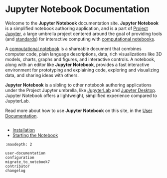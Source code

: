 # Jupyter Notebook Documentation

Welcome to the **Jupyter Notebook** documentation site. **Jupyter Notebook**
is a simplified notebook authoring application, and is a part of [Project
Jupyter](https://docs.jupyter.org/en/latest/), a large umbrella project
centered around the goal of providing tools (and [standards](https://docs.jupyter.org/en/stable/#sub-project-documentation))
for interactive computing with [computational notebooks](https://docs.jupyter.org/en/latest/#what-is-a-notebook).

A [computational notebook](https://docs.jupyter.org/en/latest/#what-is-a-notebook)
is a shareable document that combines computer
code, plain language descriptions, data, rich visualizations like 3D models,
charts, graphs and figures, and interactive controls. A notebook, along with
an editor like **Jupyter Notebook**, provides a fast interactive environment for
prototyping and explaining code, exploring and visualizing data, and sharing
ideas with others.

**Jupyter Notebook** is a sibling to other notebook authoring applications under
the Project Jupyter umbrella, like [JupyterLab](https://jupyterlab.readthedocs.io/en/stable/)
and [Jupyter Desktop](https://github.com/jupyterlab/jupyterlab-desktop).
Jupyter Notebook offers a lightweight, simplified experience compared to JupyterLab.

Read more about how to use **Jupyter Notebook** on this site, in the [User
Documentation](notebook).

```{image} ./_static/images/notebook-running-code.png

```

- [Installation](https://jupyter.readthedocs.io/en/latest/install.html)
- [Starting the Notebook](https://jupyter.readthedocs.io/en/latest/running.html)

```{toctree}
:maxdepth: 2

user-documentation
configuration
migrate_to_notebook7
contributor
changelog
```
